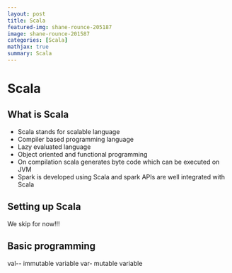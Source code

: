 ```yaml
---
layout: post
title: Scala
featured-img: shane-rounce-205187
image: shane-rounce-201587
categories: [Scala]
mathjax: true
summary: Scala
---
```


# Scala

## What is Scala

- Scala stands for scalable language
- Compiler based programming language
- Lazy evaluated language
- Object oriented and functional programming
- On compilation scala generates byte code which can be executed on JVM
- Spark is developed using Scala and spark APIs are well integrated with Scala

## Setting up Scala

We skip for now!!!

## Basic programming

val-- immutable variable
var- mutable variable

